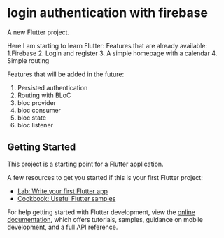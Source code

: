 # login authentication with firebase

A new Flutter project.

Here I am starting to learn Flutter:
Features that are already available:
1.Firebase
2. Login and register
3. A simple homepage with a calendar
4. Simple routing


Features that will be added in the future:
1. Persisted authentication
2. Routing with BLoC
3. bloc provider
4. bloc consumer
5. bloc state
6. bloc listener


## Getting Started

This project is a starting point for a Flutter application.

A few resources to get you started if this is your first Flutter project:

- [Lab: Write your first Flutter app](https://docs.flutter.dev/get-started/codelab)
- [Cookbook: Useful Flutter samples](https://docs.flutter.dev/cookbook)

For help getting started with Flutter development, view the
[online documentation](https://docs.flutter.dev/), which offers tutorials,
samples, guidance on mobile development, and a full API reference.
